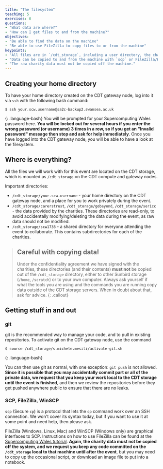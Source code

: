 ```yaml
---
title: "The filesystem"
teaching: 5
exercises: 0
questions:
- "What data are where?"
- "How can I get files to and from the machine?"
objectives:
- "Be able to find the data on the machine"
- "Be able to use FileZilla to copy files to or from the machine"
keypoints:
- "All files are in `/cdt_storage`, including a user directory, the charity data, and a shared project directory." 
- "Data can be copied to and from the machine with `scp` or FileZilla/WinSCP."
- "The raw charity data must not be copied off the machine." 
---
```


## Creating your home directory 
To have your home directory created on the CDT gateway node, log into it via `ssh` with the following bash command:
```
$ ssh your.scw.username@sa2c-backup2.swansea.ac.uk
```
{: .language-bash}
You will be prompted for your Supercomputing Wales password here. 
**You will be locked out for several hours if you enter the wrong password (or username) 3 times in a row, so if you get an "Invalid password" message then stop and ask for help immediately**.
Once you have logged into the CDT gateway node, you will be able to have a look at the filesystem. 

## Where is everything?

All the files we will work with for this event are located on the CDT storage, which is mounted as `/cdt_storage` on the CDT compute and gateway nodes.

Important directories:

* `/cdt_storage/your.scw.username` - your home directory on the CDT gateway node, and a place for you to work privately during the event. 
* `/cdt_storage/carerstrust`, `/cdt_storage/gobeyond`, `/cdt_storage/sericc` - the data provided by the charities. These directories are read-only, to avoid accidentally modifying/deleting the data during the event, as raw data should not be modified. 
* `/cdt_storage/scw1738` - a shared directory for everyone attending the event to collaborate. This contains subdirectories for each of the charities.

> ## Careful with copying data!
>
> Under the confidentiality agreement we have signed with the charities, these directories (and their contents) **must not** be copied out of the `/cdt_storage` directory, either to other Sunbird storage (`/home`, `/scratch`) or to your own computer.
> Always ask yourself if what the tools you are using and the commands you are running copy data outside of the CDT storage servers.
> When in doubt about that, ask for advice.
{: .callout}

## Getting stuff in and out

### git
git is the recommended way to manage your code, and to pull in existing repositories. To activate git on the CDT gateway node, use the command

~~~
$ source /cdt_storage/s.michele.mesiti/activate-git.sh
~~~
{: .language-bash}

You can then use git as normal, with one exception: `git push` is not allowed. **Since it is possible that you may accidentally commit part or all of the private data, we request that you keep your work local to the CDT storage until the event is finished**, and then we review the repositories before they get pushed anywhere public to ensure that there are no leaks.

### SCP, FileZilla, WinSCP
`scp` (Secure `cp`) is a protocol that lets the `cp` command work over an SSH connection. We won't cover its syntax today, but if you want to use it at some point and need help, then please ask.

FileZilla (Windows, Linux, Mac) and WinSCP (Windows only) are graphical interfaces to SCP. Instructions on how to use FileZilla can be found at the [Supercomputing Wales tutorial](https://supercomputingwales.github.io/SCW-tutorial). **Again, the charity data must not be copied off the system, and we request you keep any code committed on the `/cdt_storage` local to that machine until after the event**, but you may need to copy up the occasional script, or download an image file to put into a notebook.
